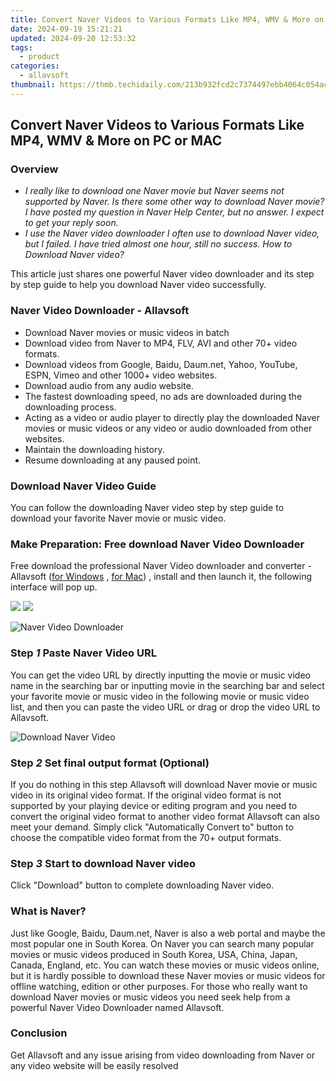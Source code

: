 ```yaml
---
title: Convert Naver Videos to Various Formats Like MP4, WMV & More on PC or MAC
date: 2024-09-19 15:21:21
updated: 2024-09-20 12:53:32
tags:
  - product
categories:
  - allavsoft
thumbnail: https://thmb.techidaily.com/213b932fcd2c7374497ebb4064c054acfe0cd4d0bb51ae2c7e5af1c110e1b3ef.jpg
---
```


## Convert Naver Videos to Various Formats Like MP4, WMV & More on PC or MAC

### Overview

* _I really like to download one Naver movie but Naver seems not supported by Naver. Is there some other way to download Naver movie? I have posted my question in Naver Help Center, but no answer. I expect to get your reply soon._
* _I use the Naver video downloader I often use to download Naver video, but I failed. I have tried almost one hour, still no success. How to Download Naver video?_

This article just shares one powerful Naver video downloader and its step by step guide to help you download Naver video successfully.

### Naver Video Downloader - Allavsoft

* Download Naver movies or music videos in batch
* Download video from Naver to MP4, FLV, AVI and other 70+ video formats.
* Download videos from Google, Baidu, Daum.net, Yahoo, YouTube, ESPN, Vimeo and other 1000+ video websites.
* Download audio from any audio website.
* The fastest downloading speed, no ads are downloaded during the downloading process.
* Acting as a video or audio player to directly play the downloaded Naver movies or music videos or any video or audio downloaded from other websites.
* Maintain the downloading history.
* Resume downloading at any paused point.

### Download Naver Video Guide

You can follow the downloading Naver video step by step guide to download your favorite Naver movie or music video.

### Make Preparation: Free download Naver Video Downloader

Free download the professional Naver Video downloader and converter - Allavsoft ([for Windows](https://tools.techidaily.com/allavsoft/products/) , [for Mac](https://tools.techidaily.com/allavsoft/products/)) , install and then launch it, the following interface will pop up.

[![](https://www.allavsoft.com/how-to/../images/how-to/free-download-win.jpg)](https://tools.techidaily.com/allavsoft/products/) [![](https://www.allavsoft.com/how-to/../images/how-to/free-download-mac.jpg)](https://tools.techidaily.com/allavsoft/products/)

![Naver Video Downloader](https://www.allavsoft.com/how-to/../images/allavsoft/screen-shot-600.jpg)

### Step _1_ Paste Naver Video URL

You can get the video URL by directly inputting the movie or music video name in the searching bar or inputting movie in the searching bar and select your favorite movie or music video in the following movie or music video list, and then you can paste the video URL or drag or drop the video URL to Allavsoft.

![Download Naver Video](https://www.allavsoft.com/how-to/../images/how-to/spotify-to-mp3/download-and-convert-spotify-to-mp3.jpg)

### Step _2_ Set final output format (Optional)

If you do nothing in this step Allavsoft will download Naver movie or music video in its original video format. If the original video format is not supported by your playing device or editing program and you need to convert the original video format to another video format Allavsoft can also meet your demand. Simply click "Automatically Convert to" button to choose the compatible video format from the 70+ output formats.

### Step _3_ Start to download Naver video

Click "Download" button to complete downloading Naver video.

### What is Naver?

Just like Google, Baidu, Daum.net, Naver is also a web portal and maybe the most popular one in South Korea. On Naver you can search many popular movies or music videos produced in South Korea, USA, China, Japan, Canada, England, etc. You can watch these movies or music videos online, but it is hardly possible to download these Naver movies or music videos for offline watching, edition or other purposes. For those who really want to download Naver movies or music videos you need seek help from a powerful Naver Video Downloader named Allavsoft.

### Conclusion

Get Allavsoft and any issue arising from video downloading from Naver or any video website will be easily resolved

<ins class="adsbygoogle"
     style="display:block"
     data-ad-format="autorelaxed"
     data-ad-client="ca-pub-7571918770474297"
     data-ad-slot="1223367746"></ins>



<ins class="adsbygoogle"
     style="display:block"
     data-ad-client="ca-pub-7571918770474297"
     data-ad-slot="8358498916"
     data-ad-format="auto"
     data-full-width-responsive="true"></ins>

